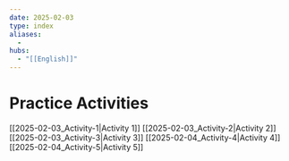 ```yaml
---
date: 2025-02-03
type: index
aliases:
  -
hubs:
  - "[[English]]"
---
```


# Practice Activities

[[2025-02-03_Activity-1|Activity 1]]
[[2025-02-03_Activity-2|Activity 2]]
[[2025-02-03_Activity-3|Activity 3]]
[[2025-02-04_Activity-4|Activity 4]]
[[2025-02-04_Activity-5|Activity 5]]

